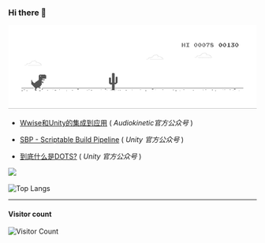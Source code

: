 ### Hi there 👋

![dino](./dino.gif)



- [Wwise和Unity的集成到应用](https://mp.weixin.qq.com/s/OdSXYtnrQMQkOdGvgZd6rw)  ( *Audiokinetic官方公众号* )
- [SBP - Scriptable Build Pipeline](https://mp.weixin.qq.com/s/sZIq6FfPz9JrcAhTbXX3iQ) ( *Unity 官方公众号* )

- [到底什么是DOTS?](https://mp.weixin.qq.com/s/Ia7nB6z21hu4ZFLTOxc_aw)  ( *Unity 官方公众号* )



![](https://github-readme-stats.vercel.app/api?username=Rootjhon&show_icons=true&hide=issues&count_private=true)

![Top Langs](https://github-readme-stats.vercel.app/api/top-langs/?username=Rootjhon&hide=html)



----

#### Visitor count

![Visitor Count](https://profile-counter.glitch.me/Rootjhon/count.svg)

